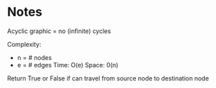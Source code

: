 # Notes

Acyclic graphic = no (infinite) cycles

Complexity:
- n = # nodes
- e = # edges
Time: O(e)
Space: 0(n)

Return True or False if can travel from source node to destination node